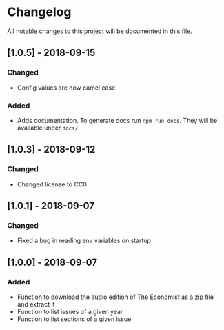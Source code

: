 # Changelog
All notable changes to this project will be documented in this file.

## [1.0.5] - 2018-09-15

### Changed
- Config values are now camel case.

### Added
- Adds documentation. To generate docs run `npm run docs`. They will be available under `docs/`.

## [1.0.3] - 2018-09-12
### Changed 
- Changed license to CC0

## [1.0.1] - 2018-09-07
### Changed
- Fixed a bug in reading env variables on startup

## [1.0.0] - 2018-09-07
### Added
- Function to download the audio edition of The Economist as a zip file and extract it
- Function to list issues of a given year
- Function to list sections of a given issue